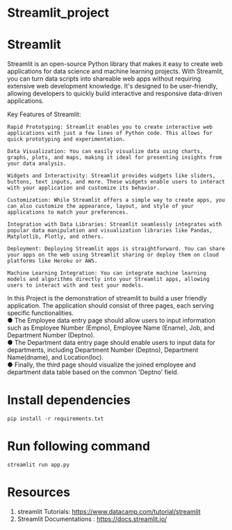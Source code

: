 # Streamlit_project 
# Streamlit 
Streamlit is an open-source Python library that makes it easy to create web applications for data science and machine learning projects. With Streamlit, you can turn data scripts into shareable web apps without requiring extensive web development knowledge. It's designed to be user-friendly, allowing developers to quickly build interactive and responsive data-driven applications.

Key Features of Streamlit:

    Rapid Prototyping: Streamlit enables you to create interactive web applications with just a few lines of Python code. This allows for quick prototyping and experimentation.

    Data Visualization: You can easily visualize data using charts, graphs, plots, and maps, making it ideal for presenting insights from your data analysis.

    Widgets and Interactivity: Streamlit provides widgets like sliders, buttons, text inputs, and more. These widgets enable users to interact with your application and customize its behavior.

    Customization: While Streamlit offers a simple way to create apps, you can also customize the appearance, layout, and style of your applications to match your preferences.

    Integration with Data Libraries: Streamlit seamlessly integrates with popular data manipulation and visualization libraries like Pandas, Matplotlib, Plotly, and others.

    Deployment: Deploying Streamlit apps is straightforward. You can share your apps on the web using Streamlit sharing or deploy them on cloud platforms like Heroku or AWS.

    Machine Learning Integration: You can integrate machine learning models and algorithms directly into your Streamlit apps, allowing users to interact with and test your models.




In this Project is the demonstration of streamlit to build a user friendly application.
The application should consist of three pages, each serving specific functionalities.<br>
● The Employee data entry page should allow users to input information such
as Employee Number (Empno), Employee Name (Ename), Job, and
Department Number (Deptno).<br>
● The Department data entry page should enable users to input data for
departments, including Department Number (Deptno), Department
Name(dname), and Location(loc).<br>
● Finally, the third page should visualize the joined employee and department
data table based on the common 'Deptno' field.<br>

# Install dependencies

`pip install -r requirements.txt`

# Run following command
`streamlit run app.py`

# Resources
1. streamlit Tutorials: https://www.datacamp.com/tutorial/streamlit
2. Streamlit Documentations : https://docs.streamlit.io/
